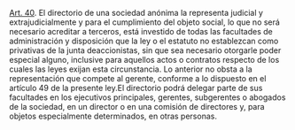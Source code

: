<u>Art. 40</u>. El directorio de una sociedad anónima la representa judicial y extrajudicialmente y para el cumplimiento del objeto social, lo que no será necesario acreditar a terceros, está investido de todas las facultades de administración y disposición que la ley o el estatuto no establezcan como privativas de la junta deaccionistas, sin que sea necesario otorgarle poder especial alguno, inclusive para aquellos actos o contratos respecto de los cuales las leyes exijan esta circunstancia. Lo anterior no obsta a la representación que compete al gerente, conforme a lo dispuesto en el artículo 49 de la presente ley.El directorio podrá delegar parte de sus facultades en los ejecutivos principales, gerentes, subgerentes o abogados de la sociedad, en un director o en una comisión de directores y, para objetos especialmente determinados, en otras personas.